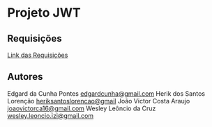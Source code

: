 # Projeto JWT

## Requisições

[Link das Requisições](https://documenter.getpostman.com/view/6420672/T1LHJAZe)

## Autores
Edgard da Cunha Pontes [edgardcunha@gmail.com](edgardcunha@gmail.com)
Herik dos Santos Lorenção [heriksantoslorencao@gmail](heriksantoslorencao@gmail.com)
João Victor Costa Araujo [joaovictorca16@gmail.com](joaovictorca16@gmail.com)
Wesley Leôncio da Cruz [wesley.leoncio.izi@gmail.com](wesley.leoncio.izi@gmail.com)